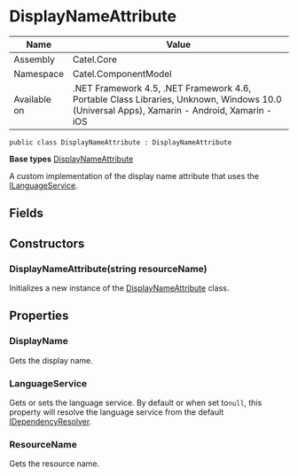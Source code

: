 

# DisplayNameAttribute

Name|Value
---|---
Assembly|Catel.Core
Namespace|Catel.ComponentModel
Available on|.NET Framework 4.5, .NET Framework 4.6, Portable Class Libraries, Unknown, Windows 10.0 (Universal Apps), Xamarin - Android, Xamarin - iOS

```
public class DisplayNameAttribute : DisplayNameAttribute
```

**Base types**
[DisplayNameAttribute]()


A custom implementation of the display name attribute that uses the [ILanguageService](#).



## Fields

## Constructors

### DisplayNameAttribute(string resourceName)

Initializes a new instance of the [DisplayNameAttribute](#) class.



## Properties

### DisplayName

Gets the display name.



### LanguageService

Gets or sets the language service. By default or when set to`null`, this property will resolve the language service from the default [IDependencyResolver](#).



### ResourceName

Gets the resource name.



